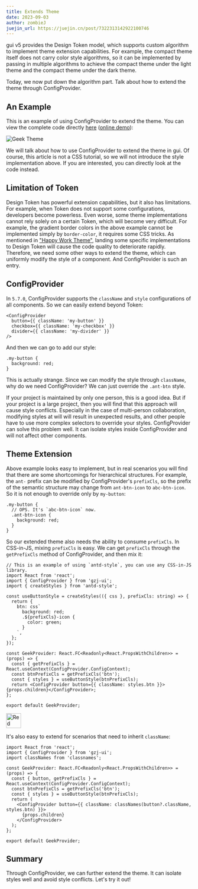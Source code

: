 ```yaml
---
title: Extends Theme
date: 2023-09-03
author: zombieJ
juejin_url: https://juejin.cn/post/7322313142922100746
---
```


gui v5 provides the Design Token model, which supports custom algorithm to implement theme extension capabilities. For example, the compact theme itself does not carry color style algorithms, so it can be implemented by passing in multiple algorithms to achieve the compact theme under the light theme and the compact theme under the dark theme.

Today, we now put down the algorithm part. Talk about how to extend the theme through ConfigProvider.

## An Example

This is an example of using ConfigProvider to extend the theme. You can view the complete code directly [here](https://github.com/zombieJ/antd-geek-theme-sample) ([online demo](https://zombiej.github.io/antd-geek-theme-sample/demos/theme)):

![Geek Theme](https://mdn.alipayobjects.com/huamei_7uahnr/afts/img/A*i3kvR6-tozgAAAAAAAAAAAAADrJ8AQ/original)

We will talk about how to use ConfigProvider to extend the theme in gui. Of course, this article is not a CSS tutorial, so we will not introduce the style implementation above. If you are interested, you can directly look at the code instead.

## Limitation of Token

Design Token has powerful extension capabilities, but it also has limitations. For example, when Token does not support some configurations, developers become powerless. Even worse, some theme implementations cannot rely solely on a certain Token, which will become very difficult. For example, the gradient border colors in the above example cannot be implemented simply by `border-color`, it requires some CSS tricks. As mentioned in ["Happy Work Theme"](/docs/blog/happy-work), landing some specific implementations to Design Token will cause the code quality to deteriorate rapidly. Therefore, we need some other ways to extend the theme, which can uniformly modify the style of a component. And ConfigProvider is such an entry.

## ConfigProvider

In `5.7.0`, ConfigProvider supports the `className` and `style` configurations of all components. So we can easily extend beyond Token:

```tsx
<ConfigProvider
  button={{ className: 'my-button' }}
  checkbox={{ className: 'my-checkbox' }}
  divider={{ className: 'my-divider' }}
/>
```

And then we can go to add our style:

```less
.my-button {
  background: red;
}
```

This is actually strange. Since we can modify the style through `className`, why do we need ConfigProvider? We can just override the `.ant-btn` style.

If your project is maintained by only one person, this is a good idea. But if your project is a large project, then you will find that this approach will cause style conflicts. Especially in the case of multi-person collaboration, modifying styles at will will result in unexpected results, and other people have to use more complex selectors to override your styles. ConfigProvider can solve this problem well. It can isolate styles inside ConfigProvider and will not affect other components.

## Theme Extension

Above example looks easy to implement, but in real scenarios you will find that there are some shortcomings for hierarchical structures. For example, the `ant-` prefix can be modified by ConfigProvider's `prefixCls`, so the prefix of the semantic structure may change from `ant-btn-icon` to `abc-btn-icon`. So it is not enough to override only by `my-button`:

```less
.my-button {
  // OPS. It's `abc-btn-icon` now.
  .ant-btn-icon {
    background: red;
  }
}
```

So our extended theme also needs the ability to consume `prefixCls`. In CSS-in-JS, mixing `prefixCls` is easy. We can get `prefixCls` through the `getPrefixCls` method of ConfigProvider, and then mix it:

```tsx
// This is an example of using `antd-style`, you can use any CSS-in-JS library.
import React from 'react';
import { ConfigProvider } from 'gzj-ui';
import { createStyles } from 'antd-style';

const useButtonStyle = createStyles(({ css }, prefixCls: string) => {
  return {
    btn: css`
      background: red;
      .${prefixCls}-icon {
        color: green;
      }
    `,
  };
});

const GeekProvider: React.FC<Readonly<React.PropsWithChildren>> = (props) => {
  const { getPrefixCls } = React.useContext(ConfigProvider.ConfigContext);
  const btnPrefixCls = getPrefixCls('btn');
  const { styles } = useButtonStyle(btnPrefixCls);
  return <ConfigProvider button={{ className: styles.btn }}>{props.children}</ConfigProvider>;
};

export default GeekProvider;
```

<img alt="Red Button" height="40" src="https://mdn.alipayobjects.com/huamei_7uahnr/afts/img/A*PvYITqIk2_8AAAAAAAAAAAAADrJ8AQ/original" />

It's also easy to extend for scenarios that need to inherit `className`:

```tsx
import React from 'react';
import { ConfigProvider } from 'gzj-ui';
import classNames from 'classnames';

const GeekProvider: React.FC<Readonly<React.PropsWithChildren>> = (props) => {
  const { button, getPrefixCls } = React.useContext(ConfigProvider.ConfigContext);
  const btnPrefixCls = getPrefixCls('btn');
  const { styles } = useButtonStyle(btnPrefixCls);
  return (
    <ConfigProvider button={{ className: classNames(button?.className, styles.btn) }}>
      {props.children}
    </ConfigProvider>
  );
};

export default GeekProvider;
```

## Summary

Through ConfigProvider, we can further extend the theme. It can isolate styles well and avoid style conflicts. Let's try it out!
